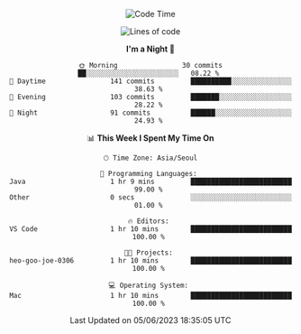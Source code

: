 <div align=center>
 
<!--START_SECTION:waka-->
![Code Time](http://img.shields.io/badge/Code%20Time-44%20hrs%2010%20mins-blue)

![Lines of code](https://img.shields.io/badge/From%20Hello%20World%20I%27ve%20Written-2.9%20million%20lines%20of%20code-blue)

**I'm a Night 🦉** 

```text
🌞 Morning                30 commits          ██░░░░░░░░░░░░░░░░░░░░░░░   08.22 % 
🌆 Daytime                141 commits         ██████████░░░░░░░░░░░░░░░   38.63 % 
🌃 Evening                103 commits         ███████░░░░░░░░░░░░░░░░░░   28.22 % 
🌙 Night                  91 commits          ██████░░░░░░░░░░░░░░░░░░░   24.93 % 
```


📊 **This Week I Spent My Time On** 

```text
🕑︎ Time Zone: Asia/Seoul

💬 Programming Languages: 
Java                     1 hr 9 mins         █████████████████████████   99.00 % 
Other                    0 secs              ░░░░░░░░░░░░░░░░░░░░░░░░░   01.00 % 

🔥 Editors: 
VS Code                  1 hr 10 mins        █████████████████████████   100.00 % 

🐱‍💻 Projects: 
heo-goo-joe-0306         1 hr 10 mins        █████████████████████████   100.00 % 

💻 Operating System: 
Mac                      1 hr 10 mins        █████████████████████████   100.00 % 
```


 Last Updated on 05/06/2023 18:35:05 UTC
<!--END_SECTION:waka-->
 </div>
